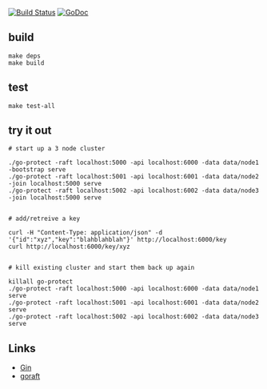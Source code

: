 [![Build Status](https://travis-ci.org/benschw/go-protect.svg)](https://travis-ci.org/benschw/go-protect)
[![GoDoc](http://godoc.org/github.com/benschw/go-protect?status.png)](http://godoc.org/github.com/benschw/go-protect)

## build
	make deps
	make build

## test
	make test-all

## try it out
	# start up a 3 node cluster

	./go-protect -raft localhost:5000 -api localhost:6000 -data data/node1 -bootstrap serve
	./go-protect -raft localhost:5001 -api localhost:6001 -data data/node2 -join localhost:5000 serve
	./go-protect -raft localhost:5002 -api localhost:6002 -data data/node3 -join localhost:5000 serve


	# add/retreive a key

	curl -H "Content-Type: application/json" -d '{"id":"xyz","key":"blahblahblah"}' http://localhost:6000/key
	curl http://localhost:6000/key/xyz


	# kill existing cluster and start them back up again

	killall go-protect
	./go-protect -raft localhost:5000 -api localhost:6000 -data data/node1 serve
	./go-protect -raft localhost:5001 -api localhost:6001 -data data/node2 serve
	./go-protect -raft localhost:5002 -api localhost:6002 -data data/node3 serve


## Links
- [Gin](http://gin-gonic.github.io/gin/)
- [goraft](https://github.com/goraft/raftd)
